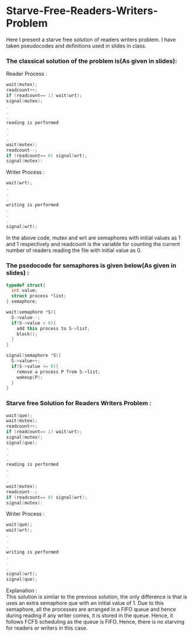 # Starve-Free-Readers-Writers-Problem
Here I present a starve free solution of readers writers problem. I have taken pseudocodes and definitions used in slides in class.
### The classical solution of the problem is(As given in slides):
Reader Process :
```cpp
wait(mutex);
readcount++;
if (readcount== 1) wait(wrt);
signal(mutex);
.
.
.
reading is performed
.
.
.
wait(mutex);
readcount--;
if (readcount== 0) signal(wrt);
signal(mutex):
```
Writer Process :
```cpp
wait(wrt);
.
.
.
writing is performed
.
.
.
signal(wrt);
```
In the above code, mutex and wrt are semaphores with initial values as 1 and 1 respectively and readcount is the variable for counting the current number of readers reading the file with initial value as 0. <br />
### The psedocode for semaphores is given below(As given in slides) :
```cpp
typedef struct{
  int value;
  struct process *list;
} semaphore;

wait(semaphore *S){
  S->value--;
  if(S->value < 0){
    add this process to S->list;
    block();
  }
}

signal(semaphore *S){
  S->value++;
  if(S->value <= 0){
    remove a process P from S->list;
    wakeup(P);
  }
}
```

### Starve free Solution for Readers Writers Problem :

```cpp
wait(que);
wait(mutex);
readcount++;
if (readcount== 1) wait(wrt);
signal(mutex);
signal(que);
.
.
.
reading is performed
.
.
.
wait(mutex);
readcount--;
if (readcount== 0) signal(wrt);
signal(mutex):
```
Writer Process :
```cpp
wait(que);
wait(wrt);
.
.
.
writing is performed
.
.
.
signal(wrt);
signal(que);
```
Explanation : <br />
This solution is similar to the previous solution, the only difference is that is uses an extra semaphore que with an initial value of 1. Due to this semaphore, all the processes are arranged in a FIFO queue and hence during reading if any writer comes, it is stored in the queue. Hence, it follows FCFS scheduling as the queue is FIFO. Hence, there is no starving for readers or writers in this case.

